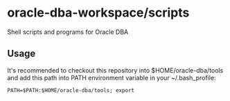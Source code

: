 # oracle-dba-workspace/scripts

Shell scripts and programs for Oracle DBA

## Usage

It's recommended to checkout this repository into $HOME/oracle-dba/tools and
add this path into PATH environment variable in your ~/.bash_profile:

``` shell
PATH=$PATH:$HOME/oracle-dba/tools; export
```
